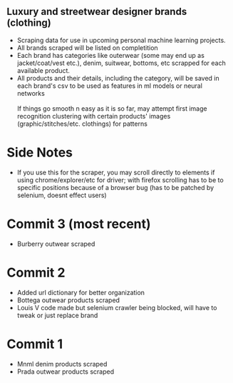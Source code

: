 ## Luxury and streetwear designer brands (clothing)
- Scraping data for use in upcoming personal machine learning projects.
- All brands scraped will be listed on completition
- Each brand has categories like outerwear (some may end up as jacket/coat/vest etc.), denim, suitwear, bottoms, etc scrapped for each available product.
- All products and their details, including the category, will be saved in each brand's csv to be used as features in ml models or neural networks
<br><br>
If things go smooth n easy as it is so far, may attempt first image recognition clustering with certain products' images (graphic/stitches/etc. clothings) for patterns

# Side Notes
- If you use this for the scraper, you may scroll directly to elements if using chrome/explorer/etc for driver; with firefox scrolling has to be to specific positions because of a browser bug (has to be patched by selenium, doesnt effect users)

# Commit 3 (most recent)
- Burberry outwear scraped

# Commit 2
- Added url dictionary for better organization
- Bottega outwear products scraped
- Louis V code made but selenium crawler being blocked, will have to tweak or just replace brand

# Commit 1
- Mnml denim products scraped
- Prada outwear products scraped